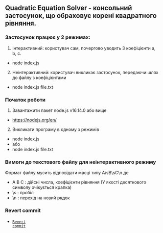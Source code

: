 ## Quadratic Equation Solver - консольний застосунок, що обраховує корені квадратного рівняння.

### Застосунок працює у 2 режимах:
1) Інтерактивний: користувач сам, почергово уводить 3 коефіцієнти a, b, c.
- node index.js
2) Неінтерактивний: користувач викликає застосунок, передаючи шлях до файлу з коефіцієнтами
- node index.js file.txt

### Початок роботи
1) Завантажити пакет node.js v16.14.0 або вище
- https://nodejs.org/en/
2) Викликати програму в одному з режимів
- node index.js
- або
- node index.js file.txt

### Вимоги до текстового файлу для неінтерактивного режиму
Формат файлу мусить відповідати масці типу A\sB\sC\n де
- A B C : дійсні числа, коефіцієнти рівняння (У якості десяткового символу очікується крапка)
- \s : пробіл
- \n : перехід на новий рядок

### Revert commit
 - <code><a href="https://github.com/AlexShopiak/method-lab1/commit/71bfccee3a8c158236ff5923d5d756934c522e66">Revert commit</a></code>
